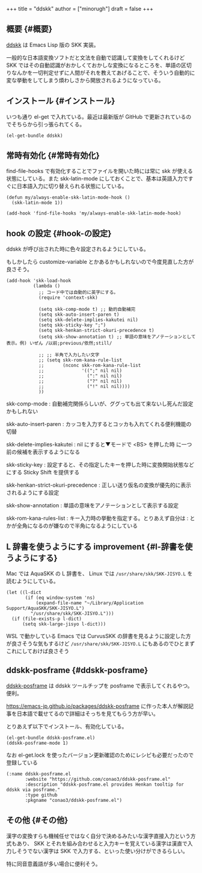 +++
title = "ddskk"
author = ["minorugh"]
draft = false
+++

## 概要 {#概要}

[ddskk](http://openlab.ring.gr.jp/skk/ddskk-ja.html) は Emacs Lisp 版の SKK 実装。

一般的な日本語変換ソフトだと文法を自動で認識して変換をしてくれるけど
SKK ではその自動認識がおかしくておかしな変換になるところを、単語の区切りなんかを一切判定せずに人間がそれを教えてあげることで、そういう自動的に変な挙動をしてしまう煩わしさから開放されるようになっている。


## インストール {#インストール}

いつも通り el-get で入れている。最近は最新版が GitHub で更新されているのでそちらから引っ張られてくる。

```emacs-lisp
(el-get-bundle ddskk)
```


## 常時有効化 {#常時有効化}

find-file-hooks で有効化することでファイルを開いた時には常に skk が使える状態にしている。また skk-latin-mode にしておくことで、基本は英語入力ですぐに日本語入力に切り替えられる状態にしている。

```emacs-lisp
(defun my/always-enable-skk-latin-mode-hook ()
  (skk-latin-mode 1))

(add-hook 'find-file-hooks 'my/always-enable-skk-latin-mode-hook)
```


## hook の設定 {#hook-の設定}

ddskk が呼び出された時に色々設定されるようにしている。

もしかしたら customize-variable とかあるかもしれないので今度見直した方が良さそう。

```emacs-lisp
(add-hook 'skk-load-hook
		  (lambda ()
			;; コード中では自動的に英字にする。
			(require 'context-skk)

			(setq skk-comp-mode t) ;; 動的自動補完
			(setq skk-auto-insert-paren t)
			(setq skk-delete-implies-kakutei nil)
			(setq skk-sticky-key ";")
			(setq skk-henkan-strict-okuri-precedence t)
			(setq skk-show-annotation t) ;; 単語の意味をアノテーションとして表示。例) いぜん /以前;previous/依然;still/

			;; ;; 半角で入力したい文字
			;; (setq skk-rom-kana-rule-list
			;;       (nconc skk-rom-kana-rule-list
			;;              '((";" nil nil)
			;;                (":" nil nil)
			;;                ("?" nil nil)
			;;                ("!" nil nil))))
			))
```

skk-comp-mode
: 自動補完関係らしいが、ググっても出て来ないし死んだ設定かもしれない

skk-auto-insert-paren
: カッコを入力するとコッカも入れてくれる便利機能の切替

skk-delete-implies-kakutei
: nil にすると▼モードで &lt;BS&gt; を押した時 に一つ前の候補を表示するようになる

skk-sticky-key
: 設定すると、その指定したキーを押した時に変換開始状態などにする Sticky Shift を提供する

skk-henkan-strict-okuri-precedence
: 正しい送り仮名の変換が優先的に表示されるようにする設定

skk-show-annotation
: 単語の意味をアノテーションとして表示する設定

skk-rom-kana-rules-list
: キー入力時の挙動を指定する。とりあえず自分は : とかが全角になるのが嫌なので半角になるようにしている


## L 辞書を使うようにする <span class="tag"><span class="improvement">improvement</span></span> {#l-辞書を使うようにする}

Mac では AquaSKK の L 辞書を、
Linux では `/usr/share/skk/SKK-JISYO.L` を読むようにしている。

```emacs-lisp
(let ((l-dict
	   (if (eq window-system 'ns)
		   (expand-file-name "~/Library/Application Support/AquaSKK/SKK-JISYO.L")
		 "/usr/share/skk/SKK-JISYO.L")))
  (if (file-exists-p l-dict)
	  (setq skk-large-jisyo l-dict)))
```

WSL で動かしている Emacs では
CurvusSKK の辞書を見るように設定した方が良さそうな気もするけど
`/usr/share/skk/SKK-JISYO.L` にもあるのでひとまずこれにしておけば良さそう


## ddskk-posframe {#ddskk-posframe}

[ddskk-posframe](https://github.com/conao3/ddskk-posframe.el/) は ddskk ツールチップを posframe で表示してくれるやつ。便利。

<https://emacs-jp.github.io/packages/ddskk-posframe>
に作った本人が解説記事を日本語で載せてるので詳細はそっちを見てもらう方が早い。

とりあえず以下でインストール、有効化している。

```emacs-lisp
(el-get-bundle ddskk-posframe.el)
(ddskk-posframe-mode 1)
```

なお el-get.lock を使ったバージョン更新確認のためにレシピも必要だったので登録している

```emacs-lisp
(:name ddskk-posframe.el
	   :website "https://github.com/conao3/ddskk-posframe.el"
	   :description "ddskk-posframe.el provides Henkan tooltip for ddskk via posframe."
	   :type github
	   :pkgname "conao3/ddskk-posframe.el")
```


## その他 {#その他}

漢字の変換すらも機械任せではなく自分で決めるみたいな漢字直接入力という方式もあり、
SKK とそれを組み合わせると入力キーを覚えている漢字は漢直で入力しそうでない漢字は SKK で入力する、といった使い分けができるらしい。

特に同音意義語が多い場合に便利そう。
